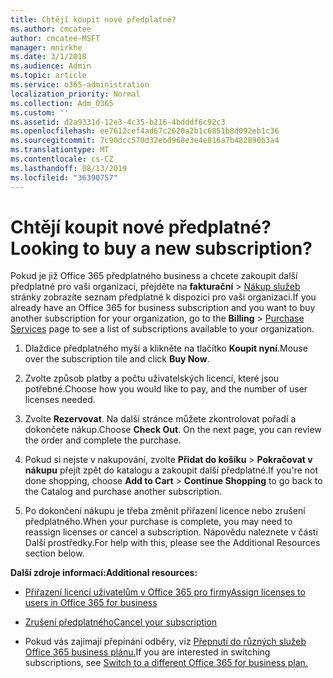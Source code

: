 ```yaml
---
title: Chtějí koupit nové předplatné?
ms.author: cmcatee
author: cmcatee-MSFT
manager: mnirkhe
ms.date: 3/1/2018
ms.audience: Admin
ms.topic: article
ms.service: o365-administration
localization_priority: Normal
ms.collection: Adm_O365
ms.custom: ''
ms.assetid: d2a9331d-12e3-4c35-b216-4bdddf6c92c3
ms.openlocfilehash: ee7612cef4ad67c2620a2b1c6851b8d092eb1c36
ms.sourcegitcommit: 7c90dcc570d32ebd968e3e4e816a7b482890b3a4
ms.translationtype: MT
ms.contentlocale: cs-CZ
ms.lasthandoff: 08/13/2019
ms.locfileid: "36390757"
---
```

# <a name="looking-to-buy-a-new-subscription"></a><span data-ttu-id="4ba3c-102">Chtějí koupit nové předplatné?</span><span class="sxs-lookup"><span data-stu-id="4ba3c-102">Looking to buy a new subscription?</span></span>

<span data-ttu-id="4ba3c-103">Pokud je již Office 365 předplatného business a chcete zakoupit další předplatné pro vaši organizaci, přejděte na **fakturační** \> [Nákup služeb](https://go.microsoft.com/fwlink/p/?linkid=868433) stránky zobrazíte seznam předplatné k dispozici pro vaši organizaci.</span><span class="sxs-lookup"><span data-stu-id="4ba3c-103">If you already have an Office 365 for business subscription and you want to buy another subscription for your organization, go to the **Billing** \> [Purchase Services](https://go.microsoft.com/fwlink/p/?linkid=868433) page to see a list of subscriptions available to your organization.</span></span>
 
1. <span data-ttu-id="4ba3c-104">Dlaždice předplatného myší a klikněte na tlačítko **Koupit nyní**.</span><span class="sxs-lookup"><span data-stu-id="4ba3c-104">Mouse over the subscription tile and click **Buy Now**.</span></span>

2. <span data-ttu-id="4ba3c-105">Zvolte způsob platby a počtu uživatelských licencí, které jsou potřebné.</span><span class="sxs-lookup"><span data-stu-id="4ba3c-105">Choose how you would like to pay, and the number of user licenses needed.</span></span>

3. <span data-ttu-id="4ba3c-106">Zvolte **Rezervovat**. Na další stránce můžete zkontrolovat pořadí a dokončete nákup.</span><span class="sxs-lookup"><span data-stu-id="4ba3c-106">Choose **Check Out**. On the next page, you can review the order and complete the purchase.</span></span>

4. <span data-ttu-id="4ba3c-107">Pokud si nejste v nakupování, zvolte **Přidat do košíku** \> **Pokračovat v nákupu** přejít zpět do katalogu a zakoupit další předplatné.</span><span class="sxs-lookup"><span data-stu-id="4ba3c-107">If you're not done shopping, choose **Add to Cart** \> **Continue Shopping** to go back to the Catalog and purchase another subscription.</span></span> 

5. <span data-ttu-id="4ba3c-108">Po dokončení nákupu je třeba změnit přiřazení licence nebo zrušení předplatného.</span><span class="sxs-lookup"><span data-stu-id="4ba3c-108">When your purchase is complete, you may need to reassign licenses or cancel a subscription.</span></span> <span data-ttu-id="4ba3c-109">Nápovědu naleznete v části Další prostředky.</span><span class="sxs-lookup"><span data-stu-id="4ba3c-109">For help with this, please see the Additional Resources section below.</span></span>

 <span data-ttu-id="4ba3c-110">**Další zdroje informací:**</span><span class="sxs-lookup"><span data-stu-id="4ba3c-110">**Additional resources:**</span></span>
  
- [<span data-ttu-id="4ba3c-111">Přiřazení licencí uživatelům v Office 365 pro firmy</span><span class="sxs-lookup"><span data-stu-id="4ba3c-111">Assign licenses to users in Office 365 for business</span></span>](https://docs.microsoft.com/en-us/office365/admin/subscriptions-and-billing/assign-licenses-to-users)
    
- [<span data-ttu-id="4ba3c-112">Zrušení předplatného</span><span class="sxs-lookup"><span data-stu-id="4ba3c-112">Cancel your subscription</span></span>](https://docs.microsoft.com/en-us/office365/admin/subscriptions-and-billing/cancel-your-subscription)
    
- <span data-ttu-id="4ba3c-113">Pokud vás zajímají přepínání odběry, viz [Přepnutí do různých služeb Office 365 business plánu.](https://docs.microsoft.com/en-us/office365/admin/subscriptions-and-billing/switch-to-a-different-plan)</span><span class="sxs-lookup"><span data-stu-id="4ba3c-113">If you are interested in switching subscriptions, see [Switch to a different Office 365 for business plan.](https://docs.microsoft.com/en-us/office365/admin/subscriptions-and-billing/switch-to-a-different-plan)</span></span>